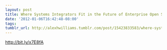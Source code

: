 ```yaml
---
layout: post
title: Where Systems Integrators Fit in the Future of Enterprise Open Source
date: '2012-01-06T16:42:48-08:00'
tags: 
tumblr_url: http://alexhwilliams.tumblr.com/post/15423833583/where-systems-integrators-fit-in-the-future-of
---
```

<p><a href="http://bit.ly/x7E8fA">http://bit.ly/x7E8fA</a></p>

